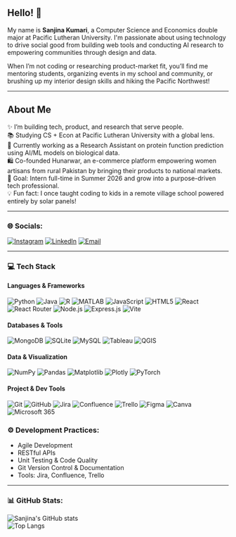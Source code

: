 ## Hello! 👋

My name is **Sanjina Kumari**, a Computer Science and Economics double major at Pacific Lutheran University. I'm passionate about using technology to drive social good from building web tools and conducting AI research to empowering communities through design and data. 

When I’m not coding or researching product-market fit, you’ll find me mentoring students, organizing events in my school and community, or brushing up my interior design skills and hiking the Pacific Northwest!

---

## About Me

✨ I’m building tech, product, and research that serve people.  
📚 Studying CS + Econ at Pacific Lutheran University with a global lens.  
🧬 Currently working as a Research Assistant on protein function prediction using AI/ML models on biological data.  
🛍️ Co-founded Hunarwar, an e-commerce platform empowering women artisans from rural Pakistan by bringing their products to national markets.  
🎯 Goal: Intern full-time in Summer 2026 and grow into a purpose-driven tech professional.  
💡 Fun fact: I once taught coding to kids in a remote village school powered entirely by solar panels!

---

### 🌐 Socials:
[![Instagram](https://img.shields.io/badge/Instagram-E4405F?style=for-the-badge&logo=instagram&logoColor=white)](https://www.instagram.com/safarwithsanj/?hl=en)
[![LinkedIn](https://img.shields.io/badge/LinkedIn-0077B5?style=for-the-badge&logo=linkedin&logoColor=white)](https://www.linkedin.com/in/sanjina-kumari/)
[![Email](https://img.shields.io/badge/Email-D14836?style=for-the-badge&logo=gmail&logoColor=white)](mailto:sanjinamandhwani1@gmail.com)

---

### 💻 Tech Stack

#### Languages & Frameworks  
![Python](https://img.shields.io/badge/Python-3776AB?style=for-the-badge&logo=python&logoColor=white)
![Java](https://img.shields.io/badge/Java-ED8B00?style=for-the-badge&logo=java&logoColor=white)
![R](https://img.shields.io/badge/R-276DC3?style=for-the-badge&logo=r&logoColor=white)
![MATLAB](https://img.shields.io/badge/MATLAB-0076A8?style=for-the-badge&logo=MathWorks&logoColor=white)
![JavaScript](https://img.shields.io/badge/JavaScript-F7DF1E?style=for-the-badge&logo=javascript&logoColor=black)
![HTML5](https://img.shields.io/badge/HTML5-E34F26?style=for-the-badge&logo=html5&logoColor=white)
![React](https://img.shields.io/badge/React-20232A?style=for-the-badge&logo=react&logoColor=61DAFB)
![React Router](https://img.shields.io/badge/React_Router-CA4245?style=for-the-badge&logo=reactrouter&logoColor=white)
![Node.js](https://img.shields.io/badge/Node.js-339933?style=for-the-badge&logo=node.js&logoColor=white)
![Express.js](https://img.shields.io/badge/Express.js-000000?style=for-the-badge&logo=express&logoColor=white)
![Vite](https://img.shields.io/badge/Vite-646CFF?style=for-the-badge&logo=vite&logoColor=white)

#### Databases & Tools  
![MongoDB](https://img.shields.io/badge/MongoDB-47A248?style=for-the-badge&logo=mongodb&logoColor=white)
![SQLite](https://img.shields.io/badge/SQLite-003B57?style=for-the-badge&logo=sqlite&logoColor=white)
![MySQL](https://img.shields.io/badge/MySQL-4479A1?style=for-the-badge&logo=mysql&logoColor=white)
![Tableau](https://img.shields.io/badge/Tableau-E97627?style=for-the-badge&logo=tableau&logoColor=white)
![QGIS](https://img.shields.io/badge/QGIS-589632?style=for-the-badge&logo=qgis&logoColor=white)

#### Data & Visualization  
![NumPy](https://img.shields.io/badge/NumPy-013243?style=for-the-badge&logo=numpy&logoColor=white)
![Pandas](https://img.shields.io/badge/Pandas-150458?style=for-the-badge&logo=pandas&logoColor=white)
![Matplotlib](https://img.shields.io/badge/Matplotlib-11557C?style=for-the-badge&logo=matplotlib&logoColor=white)
![Plotly](https://img.shields.io/badge/Plotly-3F4F75?style=for-the-badge&logo=plotly&logoColor=white)
![PyTorch](https://img.shields.io/badge/PyTorch-EE4C2C?style=for-the-badge&logo=pytorch&logoColor=white)

#### Project & Dev Tools  
![Git](https://img.shields.io/badge/Git-F05032?style=for-the-badge&logo=git&logoColor=white)
![GitHub](https://img.shields.io/badge/GitHub-181717?style=for-the-badge&logo=github&logoColor=white)
![Jira](https://img.shields.io/badge/Jira-0052CC?style=for-the-badge&logo=jira&logoColor=white)
![Confluence](https://img.shields.io/badge/Confluence-172B4D?style=for-the-badge&logo=confluence&logoColor=white)
![Trello](https://img.shields.io/badge/Trello-0052CC?style=for-the-badge&logo=trello&logoColor=white)
![Figma](https://img.shields.io/badge/Figma-F24E1E?style=for-the-badge&logo=figma&logoColor=white)
![Canva](https://img.shields.io/badge/Canva-00C4CC?style=for-the-badge&logo=canva&logoColor=white)
![Microsoft 365](https://img.shields.io/badge/Microsoft_365-D83B01?style=for-the-badge&logo=microsoftoffice&logoColor=white)


### ⚙️ Development Practices:
- Agile Development  
- RESTful APIs  
- Unit Testing & Code Quality  
- Git Version Control & Documentation  
- Tools: Jira, Confluence, Trello

---

### 📊 GitHub Stats:

![Sanjina's GitHub stats](https://github-readme-stats.vercel.app/api?username=sanjinakumari&show_icons=true&theme=default)  
![Top Langs](https://github-readme-stats.vercel.app/api/top-langs/?username=sanjinakumari&layout=compact)
